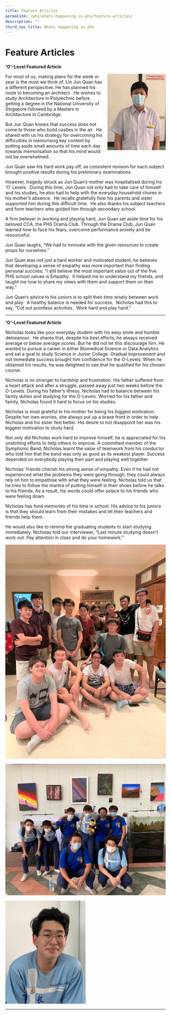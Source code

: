 ```yaml
---
title: Feature Articles
permalink: /phs/whats-happening-in-phs/feature-articles/
description: ""
third_nav_title: Whats happening in phs
---
```

# **Feature Articles**

**'O'-Level Featured Article**

<img src="/images/IMG-20210111-WA0013.jpg" style="width:183px;height:240px;margin-left:15px;" align = "right">

For most of us, making plans for the week or year is the most we think of. Lin Jun Quan has a different perspective. He has planned his route to becoming an architect.  He wishes to study Architecture in Polytechnic before getting a degree in the National University of Singapore followed by a Masters in Architecture in Cambridge.

But Jun Quan knows that success does not come to those who build castles in the air.  He shared with us his strategy for overcoming his difficulties in memorising key content by putting aside small amounts of time each day towards memorisation so that his mind would not be overwhelmed.

Jun Quan saw his hard work pay off, as consistent revision for each subject brought positive results during his preliminary examinations.

However, tragedy struck as Jun Quan’s mother was hospitalised during his ‘O’ Levels.  During this time, Jun Quan not only had to take care of himself and his studies, he also had to help with the everyday household chores in his mother’s absence.  He recalls gratefully how his parents and sister supported him during this difficult time.  He also thanks his subject teachers and form teachers who guided him through secondary school.

A firm believer in working and playing hard, Jun Quan set aside time for his beloved CCA, the PHS Drama Club. Through the Drama Club, Jun Quan learned how to face his fears, overcome performance anxiety and be resourceful.

Jun Quan laughs, “We had to innovate with the given resources to create props for ourselves.”

Jun Quan was not just a hard worker and motivated student, he believes that developing a sense of empathy was more important than finding personal success. “I still believe the most important value out of the five PHS school values is Empathy.  It helped me to understand my friends, and taught me how to share my views with them and support them on their way.”

Jun Quan’s advice to his juniors is to split their time wisely between work and play.  A healthy balance is needed for success.  Nicholas had this to say, “Cut out pointless activities.  Work hard and play hard.”

-------------------------------------------------------------------------

**'O'-Level Featured Article**

Nicholas looks like your everyday student with his easy smile and humble demeanour.  He shares that, despite his best efforts, he always received average or below average scores. But he did not let this discourage him. He wanted to pursue a career in either Biomedical Science or Data Analytics and set a goal to study Science in Junior College. Gradual improvement and not immediate success brought him confidence for the O-Levels. When he obtained his results, he was delighted to see that he qualified for his chosen course.

Nicholas is no stranger to hardship and frustration. His father suffered from a heart attack and after a struggle, passed away just two weeks before the O-Levels. During his father’s illness, Nicholas had to balance between his family duties and studying for the O-Levels. Worried for his father and family, Nicholas found it hard to focus on his studies.

Nicholas is most grateful to his mother for being his biggest motivation. Despite her own worries, she always put up a brave front in order to help Nicholas and his sister feel better. His desire to not disappoint her was his biggest motivation to study hard.

Not only did Nicholas work hard to improve himself, he is appreciated for his unstinting efforts to help others to improve. A committed member of the Symphonic Band, Nicholas learnt the value of teamwork from his conductor who told him that the band was only as good as its weakest player. Success depended on everybody playing their part and playing well together.

Nicholas’ friends cherish his strong sense of empathy. Even if he had not experienced what the problems they were going through, they could always rely on him to empathise with what they were feeling. Nicholas told us that he tries to follow the mantra of putting himself in their shoes before he talks to his friends. As a result, his words could offer solace to his friends who were feeling down.

Nicholas has fond memories of his time in school. His advice to his juniors is that they should learn from their mistakes and let their teachers and friends help them.

He would also like to remind the graduating students to start studying immediately. Nicholas told our interviewer, “Last minute studying doesn’t work out. Pay attention in class and do your homework.”


![](/images/image_64834412.jpg)

![](/images/image_64834413.jpg)

<img src="/images/image_6487327-CROPPED%201.jpg" 
     style="width:50%">
		 
		 
------------------------------------------------------------------------